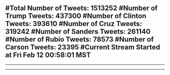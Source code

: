 #Total Number of Tweets: 1513252 
#Number of Trump Tweets: 437300
#Number of Clinton Tweets: 393610
#Number of Cruz Tweets: 319242
#Number of Sanders Tweets: 261140
#Number of Rubio Tweets: 78573
#Number of Carson Tweets: 23395
#Current Stream Started at Fri Feb 12 00:58:01 MST
---
---
---
